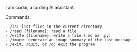 I am codai, a coding AI assistant.

Commands:

    - /ls: list files in the current directory
    - /read {filename}: read a file
    - /write {filename}: write a file (.md or .py)
    - /image: generate an image summary of the last message
    - /exit, /quit, or /q: exit the program


